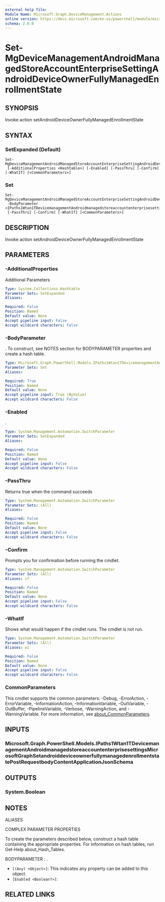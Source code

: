 ```yaml
---
external help file:
Module Name: Microsoft.Graph.DeviceManagement.Actions
online version: https://docs.microsoft.com/en-us/powershell/module/microsoft.graph.devicemanagement.actions/set-mgdevicemanagementandroidmanagedstoreaccountenterprisesettingandroiddeviceownerfullymanagedenrollmentstate
schema: 2.0.0
---
```


# Set-MgDeviceManagementAndroidManagedStoreAccountEnterpriseSettingAndroidDeviceOwnerFullyManagedEnrollmentState

## SYNOPSIS
Invoke action setAndroidDeviceOwnerFullyManagedEnrollmentState

## SYNTAX

### SetExpanded (Default)
```
Set-MgDeviceManagementAndroidManagedStoreAccountEnterpriseSettingAndroidDeviceOwnerFullyManagedEnrollmentState
 [-AdditionalProperties <Hashtable>] [-Enabled] [-PassThru] [-Confirm] [-WhatIf] [<CommonParameters>]
```

### Set
```
Set-MgDeviceManagementAndroidManagedStoreAccountEnterpriseSettingAndroidDeviceOwnerFullyManagedEnrollmentState
 -BodyParameter <IPaths1Wtan1TDevicemanagementAndroidmanagedstoreaccountenterprisesettingsMicrosoftGraphSetandroiddeviceownerfullymanagedenrollmentstatePostRequestbodyContentApplicationJsonSchema>
 [-PassThru] [-Confirm] [-WhatIf] [<CommonParameters>]
```

## DESCRIPTION
Invoke action setAndroidDeviceOwnerFullyManagedEnrollmentState

## PARAMETERS

### -AdditionalProperties
Additional Parameters

```yaml
Type: System.Collections.Hashtable
Parameter Sets: SetExpanded
Aliases:

Required: False
Position: Named
Default value: None
Accept pipeline input: False
Accept wildcard characters: False
```

### -BodyParameter
.
To construct, see NOTES section for BODYPARAMETER properties and create a hash table.

```yaml
Type: Microsoft.Graph.PowerShell.Models.IPaths1Wtan1TDevicemanagementAndroidmanagedstoreaccountenterprisesettingsMicrosoftGraphSetandroiddeviceownerfullymanagedenrollmentstatePostRequestbodyContentApplicationJsonSchema
Parameter Sets: Set
Aliases:

Required: True
Position: Named
Default value: None
Accept pipeline input: True (ByValue)
Accept wildcard characters: False
```

### -Enabled
.

```yaml
Type: System.Management.Automation.SwitchParameter
Parameter Sets: SetExpanded
Aliases:

Required: False
Position: Named
Default value: None
Accept pipeline input: False
Accept wildcard characters: False
```

### -PassThru
Returns true when the command succeeds

```yaml
Type: System.Management.Automation.SwitchParameter
Parameter Sets: (All)
Aliases:

Required: False
Position: Named
Default value: None
Accept pipeline input: False
Accept wildcard characters: False
```

### -Confirm
Prompts you for confirmation before running the cmdlet.

```yaml
Type: System.Management.Automation.SwitchParameter
Parameter Sets: (All)
Aliases: cf

Required: False
Position: Named
Default value: None
Accept pipeline input: False
Accept wildcard characters: False
```

### -WhatIf
Shows what would happen if the cmdlet runs.
The cmdlet is not run.

```yaml
Type: System.Management.Automation.SwitchParameter
Parameter Sets: (All)
Aliases: wi

Required: False
Position: Named
Default value: None
Accept pipeline input: False
Accept wildcard characters: False
```

### CommonParameters
This cmdlet supports the common parameters: -Debug, -ErrorAction, -ErrorVariable, -InformationAction, -InformationVariable, -OutVariable, -OutBuffer, -PipelineVariable, -Verbose, -WarningAction, and -WarningVariable. For more information, see [about_CommonParameters](http://go.microsoft.com/fwlink/?LinkID=113216).

## INPUTS

### Microsoft.Graph.PowerShell.Models.IPaths1Wtan1TDevicemanagementAndroidmanagedstoreaccountenterprisesettingsMicrosoftGraphSetandroiddeviceownerfullymanagedenrollmentstatePostRequestbodyContentApplicationJsonSchema

## OUTPUTS

### System.Boolean

## NOTES

ALIASES

COMPLEX PARAMETER PROPERTIES

To create the parameters described below, construct a hash table containing the appropriate properties. For information on hash tables, run Get-Help about_Hash_Tables.


BODYPARAMETER <IPaths1Wtan1TDevicemanagementAndroidmanagedstoreaccountenterprisesettingsMicrosoftGraphSetandroiddeviceownerfullymanagedenrollmentstatePostRequestbodyContentApplicationJsonSchema>: .
  - `[(Any) <Object>]`: This indicates any property can be added to this object.
  - `[Enabled <Boolean?>]`: 

## RELATED LINKS

